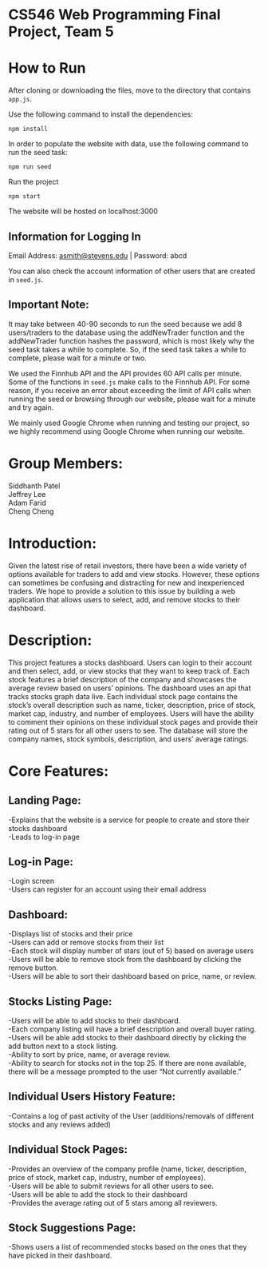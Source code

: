 # CS546 Web Programming Final Project, Team 5

# How to Run  
After cloning or downloading the files, move to the directory that contains ```app.js```.

Use the following command to install the dependencies:  
```
npm install
```  
  
In order to populate the website with data, use the following command to run the seed task:  
```
npm run seed
```  
  
Run the project  
```
npm start
```  

The website will be hosted on localhost:3000  

## Information for Logging In
Email Address: asmith@stevens.edu | Password: abcd

You can also check the account information of other users that are created in ```seed.js```.

## Important Note:
It may take between 40-90 seconds to run the seed because we add 8 users/traders to the database using the addNewTrader function and the addNewTrader function hashes the password, which is most likely why the seed task takes a while to complete. So, if the seed task takes a while to complete, please wait for a minute or two.

We used the Finnhub API and the API provides 60 API calls per minute. Some of the functions in ```seed.js``` make calls to the Finnhub API. For some reason, if you receive an error about exceeding the limit of API calls when running the seed or browsing through our website, please wait for a minute and try again.

We mainly used Google Chrome when running and testing our project, so we highly recommend using Google Chrome when running our website.

# Group Members:  
Siddhanth Patel  
Jeffrey Lee  
Adam Farid  
Cheng Cheng  


# Introduction:  
Given the latest rise of retail investors, there have been a wide variety of options available for traders to add and view stocks. However, these options can sometimes be confusing and distracting for new and inexperienced traders. We hope to provide a solution to this issue by building a web application that allows users to select, add, and remove stocks to their dashboard.

# Description:  
This project features a stocks dashboard. Users can login to their account and then select, add, or view stocks that they want to keep track of. Each stock features a brief description of the company and showcases the average review based on users’ opinions. The dashboard uses an api that tracks stocks graph data live. Each individual stock page contains the stock’s overall description such as name, ticker, description, price of stock, market cap, industry, and number of employees. Users will have the ability to comment their opinions on these individual stock pages and provide their rating out of 5 stars for all other users to see. The database will store the company names, stock symbols, description, and users’ average ratings.

# Core Features:  

## Landing Page:  
-Explains that the website is a service for people to create and store their stocks dashboard  
-Leads to log-in page  

## Log-in Page:  
-Login screen  
-Users can register for an account using their email address  

## Dashboard:  
-Displays list of stocks and their price  
-Users can add or remove stocks from their list  
-Each stock will display number of stars (out of 5) based on average users  
-Users will be able to remove stock from the dashboard by clicking the remove button.  
-Users will be able to sort their dashboard based on price, name, or review.  

## Stocks Listing Page:  
-Users will be able to add stocks to their dashboard.  
-Each company listing will have a brief description and overall buyer rating.  
-Users will be able add stocks to their dashboard directly by clicking the add button next to a stock listing.  
-Ability to sort by price, name, or average review.  
-Ability to search for stocks not in the top 25. If there are none available, there will be a message prompted to the user “Not currently available.”  

## Individual Users History Feature:  
-Contains a log of past activity of the User (additions/removals of different stocks and any reviews added)  

## Individual Stock Pages:  
-Provides an overview of the company profile (name, ticker, description, price of stock, market cap, industry, number of employees).  
-Users will be able to submit reviews for all other users to see.  
-Users will be able to add the stock to their dashboard  
-Provides the average rating out of 5 stars among all reviewers.  

## Stock Suggestions Page:
-Shows users a list of recommended stocks based on the ones that they have picked in their dashboard.
